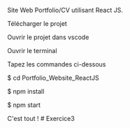 Site Web Portfolio/CV utilisant React JS.

Télécharger le projet

Ouvrir le projet dans vscode

Ouvrir le terminal

Tapez les commandes ci-dessous

$ cd Portfolio_Website_ReactJS

$ npm install

$ npm start

C'est tout !
#   E x e r c i c e 3  
 